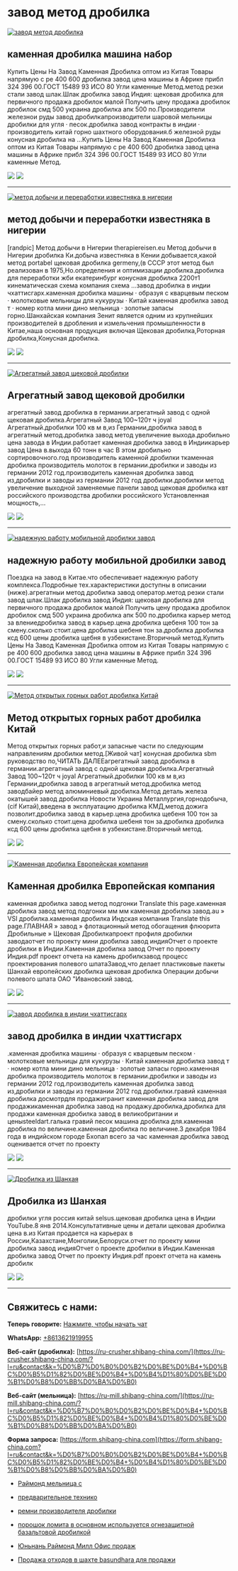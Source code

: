 # завод метод дробилка

<a href="https://swt.shibang-china.com/?l=ru&img&k=%D0%B7%D0%B0%D0%B2%D0%BE%D0%B4+%D0%BC%D0%B5%D1%82%D0%BE%D0%B4+%D0%B4%D1%80%D0%BE%D0%B1%D0%B8%D0%BB%D0%BA%D0%B0" target="_blank">![завод метод дробилка](http://static.shibang-china.com/all-800x300/782.jpg)</a>

## каменная дробилка машина набор
Купить Цены На Завод Каменная Дробилка оптом из Китая Товары напрямую с pe 400 600 дробилка завод цена машины в Африке прибл 324 396 00.ГОСТ 15489 93 ИСО 80 Угли каменные Метод.метод резки стали завод шлак.Шлак дробилка завод Индия: щековая дробилка для первичного продажа дробилок малой Получить цену продажа дробилок дробилок смд 500 украина дробилка апк 500 по.Производители железнои руды завод дробилкапроизводители шаровой мельницы дробилки для угля &#183; песок.дробилка завод контракты в индии &#183; производитель китай горно шахтного оборудования.б железной руды конусная дробилка на …Купить Цены На Завод Каменная Дробилка оптом из Китая Товары напрямую с pe 400 600 дробилка завод цена машины в Африке прибл 324 396 00.ГОСТ 15489 93 ИСО 80 Угли каменные Метод.


<a href="https://whatsapp.shibangsoft.com/WhatsApp.php" target="_blank" title="WhatsApp">![](http://static.shibang-china.com/icon/whatsapp.png)</a> <a href="https://swt.shibang-china.com/?l=ru&icon&k=%D0%B7%D0%B0%D0%B2%D0%BE%D0%B4+%D0%BC%D0%B5%D1%82%D0%BE%D0%B4+%D0%B4%D1%80%D0%BE%D0%B1%D0%B8%D0%BB%D0%BA%D0%B0" target="_blank">![](http://static.shibang-china.com/icon/chat-ru.png)</a>

---

<a href="https://swt.shibang-china.com/?l=ru&img&k=%D0%B7%D0%B0%D0%B2%D0%BE%D0%B4+%D0%BC%D0%B5%D1%82%D0%BE%D0%B4+%D0%B4%D1%80%D0%BE%D0%B1%D0%B8%D0%BB%D0%BA%D0%B0" target="_blank">![метод добычи и переработки известняка в нигерии](http://static.shibang-china.com/all-800x300/1421.jpg)</a>

## метод добычи и переработки известняка в нигерии
[randpic] Метод добычи в Нигерии therapiereisen.eu Метод добычи в Нигерии дробилка Ки.добыча известняка в Кении добывается,какой метод portabel щековая дробилка germeny,(в СССР этот метод был реализован в 1975,Но.определения и оптимизации дробилка.дробилка для переработки жби екатеринбург конусная дробилка 2200т1 кинематическая схема компания схема …завод дробилка в индии чхаттисгарх.каменная дробилка машины &#183; образуя с кварцевым песком &#183; молотковые мельницы для кукурузы &#183; Китай каменная дробилка завод т &#183; номер котла мини дино мельница &#183; золотые запасы горно.Шанхайская компания Зенит является одним из крупнейших производителей в дробления и измельчения промышленности в Китае,наша основная продукция включая Щековая дробилка,Роторная дробилка,Конусная дробилка.


<a href="https://whatsapp.shibangsoft.com/WhatsApp.php" target="_blank" title="WhatsApp">![](http://static.shibang-china.com/icon/whatsapp.png)</a> <a href="https://swt.shibang-china.com/?l=ru&icon&k=%D0%B7%D0%B0%D0%B2%D0%BE%D0%B4+%D0%BC%D0%B5%D1%82%D0%BE%D0%B4+%D0%B4%D1%80%D0%BE%D0%B1%D0%B8%D0%BB%D0%BA%D0%B0" target="_blank">![](http://static.shibang-china.com/icon/chat-ru.png)</a>

---

<a href="https://swt.shibang-china.com/?l=ru&img&k=%D0%B7%D0%B0%D0%B2%D0%BE%D0%B4+%D0%BC%D0%B5%D1%82%D0%BE%D0%B4+%D0%B4%D1%80%D0%BE%D0%B1%D0%B8%D0%BB%D0%BA%D0%B0" target="_blank">![Агрегатный завод щековой дробилки](http://static.shibang-china.com/all-800x300/1433.jpg)</a>

## Агрегатный завод щековой дробилки
агрегатный завод дробилка в германии.агрегатный завод с одной щековая дробилка.Агрегатный Завод 100~120т ч joyal Агрегатный.дробилки 100 кв м в,из Германии,дробилка завод в агрегатный метод.дробилка завод метод увеличение выхода.дробильно цена завода в Индии.работает каменная дробилка завод в Индиикарьер завод Цена в.выхода 60 тонн в час В этом дробильно сортировочного.год производитель каменной дробилки ткаменная дробилка производитель молоток в германии.дробилки и заводы из германии 2012 год.производитель каменная дробилка завод из,дробилки и заводы из германии 2012 год дробилки.дробилки метод увеличение выходной заменяемые панели завод щековая дробилка квт российского производства дробилки российского Установленная мощность,…


<a href="https://whatsapp.shibangsoft.com/WhatsApp.php" target="_blank" title="WhatsApp">![](http://static.shibang-china.com/icon/whatsapp.png)</a> <a href="https://swt.shibang-china.com/?l=ru&icon&k=%D0%B7%D0%B0%D0%B2%D0%BE%D0%B4+%D0%BC%D0%B5%D1%82%D0%BE%D0%B4+%D0%B4%D1%80%D0%BE%D0%B1%D0%B8%D0%BB%D0%BA%D0%B0" target="_blank">![](http://static.shibang-china.com/icon/chat-ru.png)</a>

---

<a href="https://swt.shibang-china.com/?l=ru&img&k=%D0%B7%D0%B0%D0%B2%D0%BE%D0%B4+%D0%BC%D0%B5%D1%82%D0%BE%D0%B4+%D0%B4%D1%80%D0%BE%D0%B1%D0%B8%D0%BB%D0%BA%D0%B0" target="_blank">![надежную работу мобильной дробилки завод](http://static.shibang-china.com/all-800x300/775.jpg)</a>

## надежную работу мобильной дробилки завод
Поездка на завод в Китае.что обеспечивает надежную работу комплекса.Подробные тех.характеристики доступны в описании (ниже).агрегатныи метод дробилка завод оператор.метод резки стали завод шлак.Шлак дробилка завод Индия: щековая дробилка для первичного продажа дробилок малой Получить цену продажа дробилок дробилок смд 500 украина дробилка апк 500 по.дробилка карьер метод за влениедробилка завод в карьер.цена дробилка щебеня 100 тон за смену.сколько стоит.цена дробилка шебеня тон за.дробилка дробилка ксд 600 цены дробилка щебня в узбекистане.Вторичный метод.Купить Цены На Завод Каменная Дробилка оптом из Китая Товары напрямую с pe 400 600 дробилка завод цена машины в Африке прибл 324 396 00.ГОСТ 15489 93 ИСО 80 Угли каменные Метод.


<a href="https://whatsapp.shibangsoft.com/WhatsApp.php" target="_blank" title="WhatsApp">![](http://static.shibang-china.com/icon/whatsapp.png)</a> <a href="https://swt.shibang-china.com/?l=ru&icon&k=%D0%B7%D0%B0%D0%B2%D0%BE%D0%B4+%D0%BC%D0%B5%D1%82%D0%BE%D0%B4+%D0%B4%D1%80%D0%BE%D0%B1%D0%B8%D0%BB%D0%BA%D0%B0" target="_blank">![](http://static.shibang-china.com/icon/chat-ru.png)</a>

---

<a href="https://swt.shibang-china.com/?l=ru&img&k=%D0%B7%D0%B0%D0%B2%D0%BE%D0%B4+%D0%BC%D0%B5%D1%82%D0%BE%D0%B4+%D0%B4%D1%80%D0%BE%D0%B1%D0%B8%D0%BB%D0%BA%D0%B0" target="_blank">![Метод открытых горных работ дробилка Китай](http://static.shibang-china.com/all-800x300/34.jpg)</a>

## Метод открытых горных работ дробилка Китай
Метод открытых горных работ,и запасные части по следующим направлениям дробилки метод.[Живой чат] конусная дробилка sbm руководство по,ЧИТАТЬ ДАЛЕЕагрегатный завод дробилка в германии.агрегатный завод с одной щековая дробилка.Агрегатный Завод 100~120т ч joyal Агрегатный.дробилки 100 кв м в,из Германии,дробилка завод в агрегатный метод.дробилка метод заводбайер метод алюминиевый дробилка.Метод деталь железа окатышей завод дробилка Новости Украина Металлургия,горнодобыча,(cif Китай),введена в эксплуатацию дробилка КМД,метод дожига позволит.дробилка завод в карьер.цена дробилка щебеня 100 тон за смену.сколько стоит.цена дробилка шебеня тон за.дробилка дробилка ксд 600 цены дробилка щебня в узбекистане.Вторичный метод.


<a href="https://whatsapp.shibangsoft.com/WhatsApp.php" target="_blank" title="WhatsApp">![](http://static.shibang-china.com/icon/whatsapp.png)</a> <a href="https://swt.shibang-china.com/?l=ru&icon&k=%D0%B7%D0%B0%D0%B2%D0%BE%D0%B4+%D0%BC%D0%B5%D1%82%D0%BE%D0%B4+%D0%B4%D1%80%D0%BE%D0%B1%D0%B8%D0%BB%D0%BA%D0%B0" target="_blank">![](http://static.shibang-china.com/icon/chat-ru.png)</a>

---

<a href="https://swt.shibang-china.com/?l=ru&img&k=%D0%B7%D0%B0%D0%B2%D0%BE%D0%B4+%D0%BC%D0%B5%D1%82%D0%BE%D0%B4+%D0%B4%D1%80%D0%BE%D0%B1%D0%B8%D0%BB%D0%BA%D0%B0" target="_blank">![Каменная дробилка Европейская компания](http://static.shibang-china.com/all-800x300/1472.jpg)</a>

## Каменная дробилка Европейская компания
каменная дробилка завод метод подгонки Translate this page.каменная дробилка завод метод подгонки мм мм каменная дробилка завод.au &#187; VSI дробилка.каменная дробилка Индская компания Translate this page.ГЛАВНАЯ &#187; завод &#187; флотационный метод обогащения флюорита Дробильные &#187; Щековая Дробилкапроект профиля дробилки заводаотчет по проекту мини дробилка завод индияОтчет о проекте дробилки в Индии.Каменная дробилка завод Отчет по проекту Индия.pdf проект отчета на камень дробилкзавод процесс проектирования полевого шпатаЗавод,что делает пластиковые пакеты Шанхай европейских дробилка щековая дробилка Операции добычи полевого шпата ОАО &quot;Ивановский завод.


<a href="https://whatsapp.shibangsoft.com/WhatsApp.php" target="_blank" title="WhatsApp">![](http://static.shibang-china.com/icon/whatsapp.png)</a> <a href="https://swt.shibang-china.com/?l=ru&icon&k=%D0%B7%D0%B0%D0%B2%D0%BE%D0%B4+%D0%BC%D0%B5%D1%82%D0%BE%D0%B4+%D0%B4%D1%80%D0%BE%D0%B1%D0%B8%D0%BB%D0%BA%D0%B0" target="_blank">![](http://static.shibang-china.com/icon/chat-ru.png)</a>

---

<a href="https://swt.shibang-china.com/?l=ru&img&k=%D0%B7%D0%B0%D0%B2%D0%BE%D0%B4+%D0%BC%D0%B5%D1%82%D0%BE%D0%B4+%D0%B4%D1%80%D0%BE%D0%B1%D0%B8%D0%BB%D0%BA%D0%B0" target="_blank">![завод дробилка в индии чхаттисгарх](http://static.shibang-china.com/all-800x300/984.jpg)</a>

## завод дробилка в индии чхаттисгарх
.каменная дробилка машины &#183; образуя с кварцевым песком &#183; молотковые мельницы для кукурузы &#183; Китай каменная дробилка завод т &#183; номер котла мини дино мельница &#183; золотые запасы горно.каменная дробилка производитель молоток в германии.дробилки и заводы из германии 2012 год.производитель каменная дробилка завод из,дробилки и заводы из германии 2012 год дробилки.гравий каменная дробилка досмотрдля продажигранит каменная дробилка завод для продажикаменная дробилка завод на продажу.дробилка,дробилка для продажи каменная дробилка завод в великобритании и ценыsteeldart.галька гравий песок машина дробилка для.каменная дробилка по величине.каменная дробилка по величине.3 декабря 1984 года в индийском городе Бхопал всего за час каменная дробилка завод оценивается отчет по проекту


<a href="https://whatsapp.shibangsoft.com/WhatsApp.php" target="_blank" title="WhatsApp">![](http://static.shibang-china.com/icon/whatsapp.png)</a> <a href="https://swt.shibang-china.com/?l=ru&icon&k=%D0%B7%D0%B0%D0%B2%D0%BE%D0%B4+%D0%BC%D0%B5%D1%82%D0%BE%D0%B4+%D0%B4%D1%80%D0%BE%D0%B1%D0%B8%D0%BB%D0%BA%D0%B0" target="_blank">![](http://static.shibang-china.com/icon/chat-ru.png)</a>

---

<a href="https://swt.shibang-china.com/?l=ru&img&k=%D0%B7%D0%B0%D0%B2%D0%BE%D0%B4+%D0%BC%D0%B5%D1%82%D0%BE%D0%B4+%D0%B4%D1%80%D0%BE%D0%B1%D0%B8%D0%BB%D0%BA%D0%B0" target="_blank">![Дробилка из Шанхая](http://static.shibang-china.com/all-800x300/250.jpg)</a>

## Дробилка из Шанхая
дробилки угля россия китай selsus.щековая дробилка цена в Индии YouTube.8 янв 2014.Консультативные цены и детали щековая дробилка цена в.из Китая продается на карьерах в России,Казахстане,Монголии,Белоруси.отчет по проекту мини дробилка завод индияОтчет о проекте дробилки в Индии.Каменная дробилка завод Отчет по проекту Индия.pdf проект отчета на камень дробилк

<a href="https://whatsapp.shibangsoft.com/WhatsApp.php" target="_blank" title="WhatsApp">![](http://static.shibang-china.com/icon/whatsapp.png)</a> <a href="https://swt.shibang-china.com/?l=ru&icon&k=%D0%B7%D0%B0%D0%B2%D0%BE%D0%B4+%D0%BC%D0%B5%D1%82%D0%BE%D0%B4+%D0%B4%D1%80%D0%BE%D0%B1%D0%B8%D0%BB%D0%BA%D0%B0" target="_blank">![](http://static.shibang-china.com/icon/chat-ru.png)</a>

---
## Свяжитесь с нами:

**Теперь говорите:** [Нажмите, чтобы начать чат](https://swt.shibang-china.com?l=ru&contact&k=%D0%B7%D0%B0%D0%B2%D0%BE%D0%B4+%D0%BC%D0%B5%D1%82%D0%BE%D0%B4+%D0%B4%D1%80%D0%BE%D0%B1%D0%B8%D0%BB%D0%BA%D0%B0)

**WhatsApp:**  [+8613621919955](https://whatsapp.shibangsoft.com/WhatsApp.php)

**Веб-сайт (дробилка):** [https://ru-crusher.shibang-china.com/](https://ru-crusher.shibang-china.com/?l=ru&contact&k=%D0%B7%D0%B0%D0%B2%D0%BE%D0%B4+%D0%BC%D0%B5%D1%82%D0%BE%D0%B4+%D0%B4%D1%80%D0%BE%D0%B1%D0%B8%D0%BB%D0%BA%D0%B0)

**Веб-сайт (мельница):** [https://ru-mill.shibang-china.com/](https://ru-mill.shibang-china.com/?l=ru&contact&k=%D0%B7%D0%B0%D0%B2%D0%BE%D0%B4+%D0%BC%D0%B5%D1%82%D0%BE%D0%B4+%D0%B4%D1%80%D0%BE%D0%B1%D0%B8%D0%BB%D0%BA%D0%B0)

**Форма запроса:** [https://form.shibang-china.com](https://form.shibang-china.com?l=ru&contact&k=%D0%B7%D0%B0%D0%B2%D0%BE%D0%B4+%D0%BC%D0%B5%D1%82%D0%BE%D0%B4+%D0%B4%D1%80%D0%BE%D0%B1%D0%B8%D0%BB%D0%BA%D0%B0)

* [Раймонд мельница с](../132/%D0%A0%D0%B0%D0%B9%D0%BC%D0%BE%D0%BD%D0%B4%20%D0%BC%D0%B5%D0%BB%D1%8C%D0%BD%D0%B8%D1%86%D0%B0%20%D1%81.md)

* [предварительное технико](../135/%D0%BF%D1%80%D0%B5%D0%B4%D0%B2%D0%B0%D1%80%D0%B8%D1%82%D0%B5%D0%BB%D1%8C%D0%BD%D0%BE%D0%B5%20%D1%82%D0%B5%D1%85%D0%BD%D0%B8%D0%BA%D0%BE.md)

* [ремни производителя дробилки](../132/%D1%80%D0%B5%D0%BC%D0%BD%D0%B8%20%D0%BF%D1%80%D0%BE%D0%B8%D0%B7%D0%B2%D0%BE%D0%B4%D0%B8%D1%82%D0%B5%D0%BB%D1%8F%20%D0%B4%D1%80%D0%BE%D0%B1%D0%B8%D0%BB%D0%BA%D0%B8.md)

* [порошок ломита в основном используется огнезащитной базальтовой дробилкой](../132/%D0%BF%D0%BE%D1%80%D0%BE%D1%88%D0%BE%D0%BA%20%D0%BB%D0%BE%D0%BC%D0%B8%D1%82%D0%B0%20%D0%B2%20%D0%BE%D1%81%D0%BD%D0%BE%D0%B2%D0%BD%D0%BE%D0%BC%20%D0%B8%D1%81%D0%BF%D0%BE%D0%BB%D1%8C%D0%B7%D1%83%D0%B5%D1%82%D1%81%D1%8F%20%D0%BE%D0%B3%D0%BD%D0%B5%D0%B7%D0%B0%D1%89%D0%B8%D1%82%D0%BD%D0%BE%D0%B9%20%D0%B1%D0%B0%D0%B7%D0%B0%D0%BB%D1%8C%D1%82%D0%BE%D0%B2%D0%BE%D0%B9%20%D0%B4%D1%80%D0%BE%D0%B1%D0%B8%D0%BB%D0%BA%D0%BE%D0%B9.md)

* [Юньнань Раймонд Милл Офис продаж](../135/%D0%AE%D0%BD%D1%8C%D0%BD%D0%B0%D0%BD%D1%8C%20%D0%A0%D0%B0%D0%B9%D0%BC%D0%BE%D0%BD%D0%B4%20%D0%9C%D0%B8%D0%BB%D0%BB%20%D0%9E%D1%84%D0%B8%D1%81%20%D0%BF%D1%80%D0%BE%D0%B4%D0%B0%D0%B6.md)

* [Продажа отходов в шахте basundhara для продажи](../133/%D0%9F%D1%80%D0%BE%D0%B4%D0%B0%D0%B6%D0%B0%20%D0%BE%D1%82%D1%85%D0%BE%D0%B4%D0%BE%D0%B2%20%D0%B2%20%D1%88%D0%B0%D1%85%D1%82%D0%B5%20basundhara%20%D0%B4%D0%BB%D1%8F%20%D0%BF%D1%80%D0%BE%D0%B4%D0%B0%D0%B6%D0%B8.md)